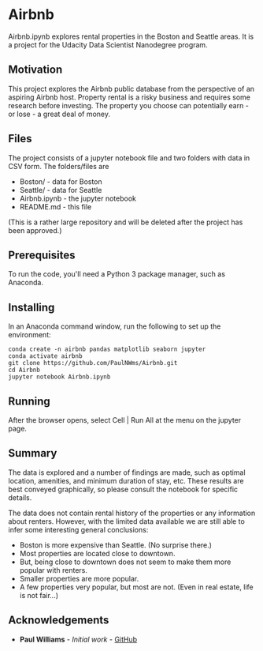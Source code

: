 # Airbnb

Airbnb.ipynb explores rental properties in the Boston and Seattle areas.  It is a project for the Udacity Data Scientist Nanodegree program.

## Motivation

This project explores the Airbnb public database from the perspective of an aspiring Airbnb host.  Property rental is a risky business and requires some research before investing.  The property you choose can potentially earn - or lose - a great deal of money.

## Files

The project consists of a jupyter notebook file and two folders with data in CSV form.  The folders/files are

- Boston/ - data for Boston
- Seattle/ - data for Seattle
- Airbnb.ipynb - the jupyter notebook
- README.md - this file

(This is a rather large repository and will be deleted after the project has been approved.)

## Prerequisites

To run the code, you'll need a Python 3 package manager, such as Anaconda.

## Installing

In an Anaconda command window, run the following to set up the environment:

```
conda create -n airbnb pandas matplotlib seaborn jupyter
conda activate airbnb
git clone https://github.com/PaulNWms/Airbnb.git
cd Airbnb
jupyter notebook Airbnb.ipynb
```

## Running

After the browser opens, select Cell | Run All at the menu on the jupyter page.

## Summary

The data is explored and a number of findings are made, such as optimal location, amenities, and minimum duration of stay, etc.  These results are best conveyed graphically, so please consult the notebook for specific details.

The data does not contain rental history of the properties or any information about renters.  However, with the limited data available we are still able to infer some interesting general conclusions:

- Boston is more expensive than Seattle.  (No surprise there.)
- Most properties are located close to downtown.
- But, being close to downtown does not seem to make them more popular with renters.
- Smaller properties are more popular.
- A few properties very popular, but most are not.  (Even in real estate, life is not fair...)

## Acknowledgements

* **Paul Williams** - *Initial work* - [GitHub](https://github.com/PaulNWms)

